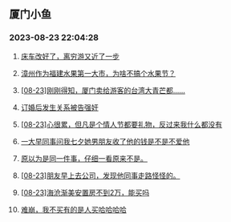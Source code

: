 ## 厦门小鱼 
### 2023-08-23 22:04:28

1. [床车改好了，离穷游又近了一步](http://bbs.xmfish.com/read-htm-tid-18058725.html)

2. [漳州作为福建水果第一大市，为啥不搞个水果节？](http://bbs.xmfish.com/read-htm-tid-18058738.html)

3. [[08-23]刚刚得知，厦门卖给游客的台湾大青芒都……](http://bbs.xmfish.com/read-htm-tid-18058772.html)

4. [订婚后发生关系被告强奸](http://bbs.xmfish.com/read-htm-tid-18058919.html)

5. [[08-23]心很累，但凡是个情人节都要礼物，反过来我什么都没有](http://bbs.xmfish.com/read-htm-tid-18058830.html)

6. [一大早同事问我七夕她男朋友收了他的钱是不是不爱他](http://bbs.xmfish.com/read-htm-tid-18058796.html)

7. [原以为是同一件事，仔细一看原来不是。](http://bbs.xmfish.com/read-htm-tid-18058775.html)

8. [[08-23]朋友早上去公司，发现他同事走路怪怪的。](http://bbs.xmfish.com/read-htm-tid-18059036.html)

9. [[08-23]海沧渐美安置房不到2万，能买吗](http://bbs.xmfish.com/read-htm-tid-18059041.html)

10. [难崩，我不买有的是人买哈哈哈哈](http://bbs.xmfish.com/read-htm-tid-18058868.html)

